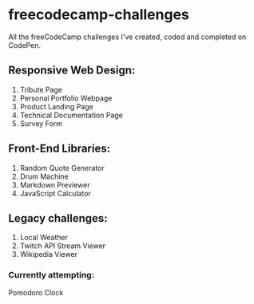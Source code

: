 # freecodecamp-challenges
All the freeCodeCamp challenges I've created, coded and completed on CodePen.
## Responsive Web Design:
1) Tribute Page
2) Personal Portfolio Webpage
3) Product Landing Page
4) Technical Documentation Page
5) Survey Form
## Front-End Libraries:
1) Random Quote Generator
2) Drum Machine
3) Markdown Previewer
4) JavaScript Calculator
## Legacy challenges:
1) Local Weather
2) Twitch API Stream Viewer
3) Wikipedia Viewer

### Currently attempting:
Pomodoro Clock
